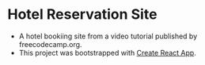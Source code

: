 # Hotel Reservation Site
* A hotel bookiing site from a video tutorial published by freecodecamp.org.
* This project was bootstrapped with [Create React App](https://github.com/facebook/create-react-app).
